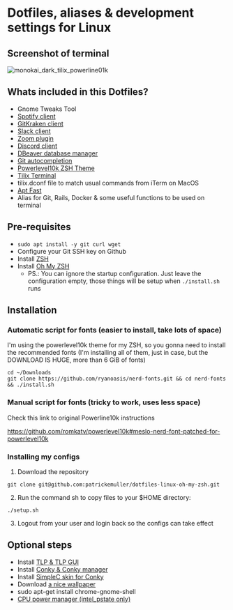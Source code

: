 # Dotfiles, aliases & development settings for Linux

## Screenshot of terminal

![monokai_dark_tilix_powerline01k](https://user-images.githubusercontent.com/1644530/81022753-ceff9c80-8e44-11ea-85d3-acf618fbd9e5.png)

## Whats included in this Dotfiles?

- Gnome Tweaks Tool
- [Spotify client](https://www.spotify.com/ee/download/linux/)
- [GitKraken client](https://www.gitkraken.com/download)
- [Slack client](https://slack.com/intl/pt-br/downloads/linux)
- [Zoom plugin](https://zoom.us/download)
- [Discord client](https://discord.com/new/download)
- [DBeaver database manager](https://dbeaver.io/download/?start&os=linux&arch=x86_64&dist=deb)
- [Git autocompletion](https://raw.githubusercontent.com/git/git/master/contrib/completion/git-completion.bash)
- [Powerlevel10k ZSH Theme](https://github.com/romkatv/powerlevel10k)
- [Tilix Terminal](https://gnunn1.github.io/tilix-web)
- tilix.dconf file to match usual commands from iTerm on MacOS
- [Apt Fast](http://patrickemuller.com/posts/installing-apt-fast-on-ubuntu)
- Alias for Git, Rails, Docker & some useful functions to be used on terminal

## Pre-requisites

- `sudo apt install -y git curl wget`
- Configure your Git SSH key on Github
- Install [ZSH](https://github.com/ohmyzsh/ohmyzsh/wiki/Installing-ZSH)
- Install [Oh My ZSH](https://github.com/ohmyzsh/ohmyzsh)
  - PS.: You can ignore the startup configuration. Just leave the configuration empty, those things will be setup when `./install.sh` runs

## Installation

### Automatic script for fonts (easier to install, take lots of space)

I'm using the powerlevel10k theme for my ZSH, so you gonna need to install the recommended fonts (I'm installing all
of them, just in case, but the DOWNLOAD IS HUGE, more than 6 GiB of fonts)

```shell
cd ~/Downloads
git clone https://github.com/ryanoasis/nerd-fonts.git && cd nerd-fonts && ./install.sh
```

### Manual script for fonts (tricky to work, uses less space)

Check this link to original Powerline10k instructions

https://github.com/romkatv/powerlevel10k#meslo-nerd-font-patched-for-powerlevel10k


### Installing my configs

1. Download the repository
```shell
git clone git@github.com:patrickemuller/dotfiles-linux-oh-my-zsh.git
```

2. Run the command sh to copy files to your $HOME directory:

```shell
./setup.sh
```

3. Logout from your user and login back so the configs can take effect

## Optional steps

- Install [TLP & TLP GUI](http://patrickemuller.com/posts/tlp-config-file-for-intel-processors)
- Install [Conky & Conky manager](https://github.com/patrickemuller/dotfiles-linux-oh-my-zsh/wiki/Conky-Manager)
- Install [SimpleC skin for Conky](https://github.com/patrickemuller/conky-simplec-one)
- Download [a nice wallpaper](https://wallpaperflare.com)
- sudo apt-get install chrome-gnome-shell
- [CPU power manager (intel_pstate only)](https://extensions.gnome.org/extension/945/cpu-power-manager/)
